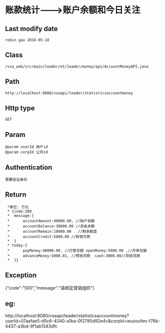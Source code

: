 # 账款统计--->账户余额和今日关注

## Last modify date
	robin gao 2016-05-18

## Class 
	/vsa_web/src/main/leader/et/leader/money/api/AccountMoneyAPI.java

## Path
	http://localhost:8080/vsaapi/leader/statisticsaccountmoney

## Http type
	GET

## Param
 	@param userId 用户id
 	@param corpId 公司id

## Authentication
	需要验证身份
	
## Return
     *单位: 万元
	 * {code:200
	 *  message:{
	 *  	accountAmount:40000.00, //账户余额
	 *		accountBalance:30000.00 //资金余额
	 *		accountRemain:10000.00   //剩余额度
	 *  	accountCredit:5000.00 //赊销欠款
	 *  }
	 * today:{
	 *  	payMoney:40000.00, //打款总额 openMoney:5000.00 ,//开单总额
	 *  	advanceMoney:5000.01, //预收货款  cash:3000.00//现收货款
	 *  }}

## Exception
   {"code":"500","message":"请绑定营销组织"}

## eg:
http://localhost:8080/vsaapi/leader/statisticsaccountmoney?userId=07aafae5-d5c6-4240-a1ba-0f2785d92e4c&corpId=wuzoufen-f76b-4437-a3bd-9f1ab1343dfc

